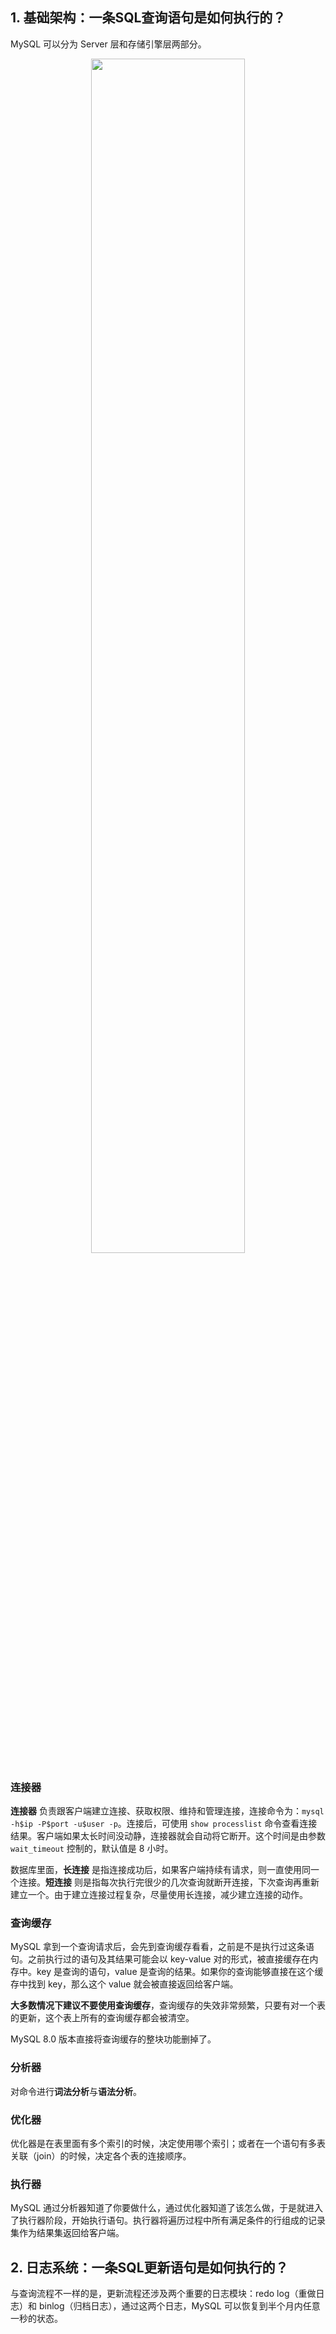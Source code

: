 ## 1. 基础架构：一条SQL查询语句是如何执行的？

MySQL 可以分为 Server 层和存储引擎层两部分。

<div align="center"> <img src="https://s1.ax1x.com/2020/10/28/B3FmXn.png" width="70%"/> </div> 

### 连接器

**连接器** 负责跟客户端建立连接、获取权限、维持和管理连接，连接命令为：`mysql -h$ip -P$port -u$user -p`。连接后，可使用 `show processlist` 命令查看连接结果。客户端如果太长时间没动静，连接器就会自动将它断开。这个时间是由参数 `wait_timeout` 控制的，默认值是 8 小时。

数据库里面，**长连接** 是指连接成功后，如果客户端持续有请求，则一直使用同一个连接。**短连接** 则是指每次执行完很少的几次查询就断开连接，下次查询再重新建立一个。由于建立连接过程复杂，尽量使用长连接，减少建立连接的动作。

### 查询缓存

MySQL 拿到一个查询请求后，会先到查询缓存看看，之前是不是执行过这条语句。之前执行过的语句及其结果可能会以 key-value 对的形式，被直接缓存在内存中。key 是查询的语句，value 是查询的结果。如果你的查询能够直接在这个缓存中找到 key，那么这个 value 就会被直接返回给客户端。

**大多数情况下建议不要使用查询缓存**，查询缓存的失效非常频繁，只要有对一个表的更新，这个表上所有的查询缓存都会被清空。

MySQL 8.0 版本直接将查询缓存的整块功能删掉了。

### 分析器

对命令进行**词法分析**与**语法分析**。

### 优化器

优化器是在表里面有多个索引的时候，决定使用哪个索引；或者在一个语句有多表关联（join）的时候，决定各个表的连接顺序。

### 执行器

MySQL 通过分析器知道了你要做什么，通过优化器知道了该怎么做，于是就进入了执行器阶段，开始执行语句。执行器将遍历过程中所有满足条件的行组成的记录集作为结果集返回给客户端。

## 2. 日志系统：一条SQL更新语句是如何执行的？

与查询流程不一样的是，更新流程还涉及两个重要的日志模块：redo log（重做日志）和 binlog（归档日志），通过这两个日志，MySQL 可以恢复到半个月内任意一秒的状态。

